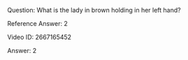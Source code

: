 Question: What is the lady in brown holding in her left hand?

Reference Answer: 2

Video ID: 2667165452

Answer: 2

